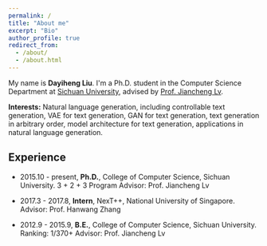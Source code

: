 ```yaml
---
permalink: /
title: "About me"
excerpt: "Bio"
author_profile: true
redirect_from: 
  - /about/
  - /about.html
---
```

My name is **Dayiheng Liu**. I'm a Ph.D. student in the Computer Science Department at [Sichuan University](http://www.scu.edu.cn/), advised by [Prof. Jiancheng Lv](https://baike.baidu.com/item/%E5%90%95%E5%BB%BA%E6%88%90/12631172?fr=aladdin). 

**Interests:** Natural language generation, including controllable text generation, VAE for text generation, GAN for text generation, text generation in arbitrary order, model architecture for text generation, applications in natural language generation.

Experience
------
+ 2015.10 - present, **Ph.D.**, College of Computer Science, Sichuan University.
   3 + 2 + 3 Program
   Advisor: Prof. Jiancheng Lv

+ 2017.3 - 2017.8, **Intern**, NexT++, National University of Singapore.
  Advisor: Prof. Hanwang Zhang

+ 2012.9 - 2015.9, **B.E.**, College of Computer Science, Sichuan University.
   Ranking: 1/370+
   Advisor: Prof. Jiancheng Lv
   

